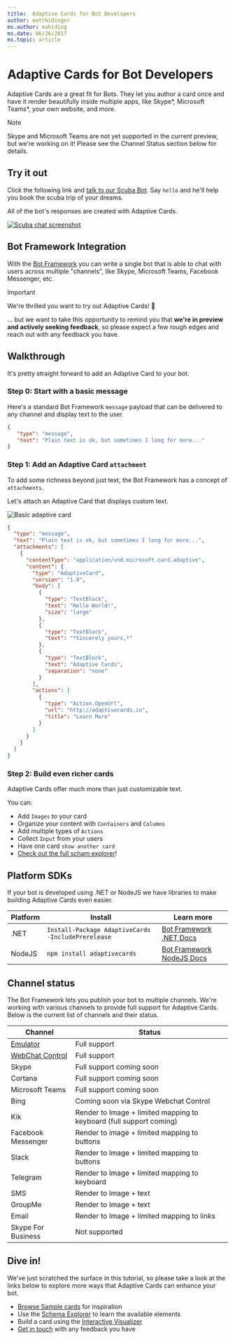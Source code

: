 ```yaml
---
title:  Adaptive Cards for Bot Developers
author: matthidinger
ms.author: mahiding
ms.date: 06/26/2017
ms.topic: article
---
```


# Adaptive Cards for Bot Developers

Adaptive Cards are a great fit for Bots. They let you author a card once and have it render beautifully inside multiple apps, like Skype\*, Microsoft Teams\*, your own website, and more.

> [!NOTE]
> Skype and Microsoft Teams are not yet supported in the current preview, but we're working on it! Please see the Channel Status section below for details.

## Try it out

Click the following link and [talk to our Scuba Bot](http://contososcubabot.azurewebsites.net/). Say `hello` and he'll help you book the scuba trip of your dreams.  

All of the bot's responses are created with Adaptive Cards.

[![Scuba chat screenshot](../content/scuba-chat.png)](http://contososcubabot.azurewebsites.net/)

## Bot Framework Integration

With the [Bot Framework](https://dev.botframework.com/) you can write a single bot that is able to chat with users across multiple "channels", like Skype, Microsoft Teams, Facebook Messenger, etc.

> [!IMPORTANT]
>
> We're thrilled you want to try out Adaptive Cards! :raised_hands:
>
> ... but we want to take this opportunity to remind you that **we're in preview and actively seeking feedback**, so please expect a few rough edges and reach out with any feedback you have. 

## Walkthrough

It's pretty straight forward to add an Adaptive Card to your bot.

### Step 0: Start with a basic message

Here's a standard Bot Framework `message` payload that can be delivered to any channel and display text to the user.

```json
{
   "type": "message",
   "text": "Plain text is ok, but sometimes I long for more..."
}
```

### Step 1: Add an Adaptive Card `attachment`

To add some richness beyond just text, the Bot Framework has a concept of `attachments`. 

Let's attach an Adaptive Card that displays custom text.

![Basic adaptive card](../content/hello-adaptivecards.png)

```json
{
  "type": "message",
  "text": "Plain text is ok, but sometimes I long for more...",
  "attachments": [
    {
      "contentType": "application/vnd.microsoft.card.adaptive",
      "content": {
        "type": "AdaptiveCard",
        "version": "1.0",
        "body": [
          {
            "type": "TextBlock",
            "text": "Hello World!",
            "size": "large"
          },
          {
            "type": "TextBlock",
            "text": "*Sincerely yours,*"
          },
          {
            "type": "TextBlock",
            "text": "Adaptive Cards",
            "separation": "none"
          }
        ],
        "actions": [
          {
            "type": "Action.OpenUrl",
            "url": "http://adaptivecards.io",
            "title": "Learn More"
          }
        ]
      }
    }
  ]
}
```

### Step 2: Build even richer cards 

Adaptive Cards offer much more than just customizable text. 

You can: 

* Add `Images` to your card
* Organize your content with `Containers` and `Columns`
* Add multiple types of `Actions`
* Collect `Input` from your users
* Have one card `show another card`
* [Check out the full scham explorer](http://adaptivecards.io/explorer/)! 

## Platform SDKs

If your bot is developed using .NET or NodeJS we have libraries to make building Adaptive Cards even easier.

Platform|Install|Learn more
--------|-------|----------
.NET | `Install-Package AdaptiveCards -IncludePrerelease` | [Bot Framework .NET Docs](https://docs.microsoft.com/en-us/bot-framework/dotnet/bot-builder-dotnet-add-rich-card-attachments)
NodeJS | `npm install adaptivecards` | [Bot Framework NodeJS Docs](https://docs.microsoft.com/en-us/bot-framework/nodejs/bot-builder-nodejs-send-rich-cards)


## Channel status

The Bot Framework lets you publish your bot to multiple channels. We're working with various channels to provide full support for Adaptive Cards. Below is the current list of channels and their status.

Channel | Status
--------|-------
[Emulator](https://docs.microsoft.com/en-us/bot-framework/debug-bots-emulator) | Full support
[WebChat Control](https://github.com/Microsoft/BotFramework-WebChat) | Full support
Skype | Full support coming soon
Cortana | Full support coming soon
Microsoft Teams | Full support coming soon
Bing | Coming soon via Skype Webchat Control
Kik | Render to Image + limited mapping to keyboard (full support coming)
Facebook Messenger | Render to image + limited mapping to  buttons
Slack | Render to Image + limited mapping to buttons
Telegram | Render to Image + limited mapping to keyboard
SMS | Render to Image + text
GroupMe | Render to Image + text
Email | Render to Image + limited mapping to links
Skype For Business | Not supported


## Dive in!

We've just scratched the surface in this tutorial, so please take a look at the links below to explore more ways that Adaptive Cards can enhance your bot.

* [Browse Sample cards](http://adaptivecards.io/samples/) for inspiration
* Use the [Schema Explorer](http://adaptivecards.io/explorer) to learn the available elements
* Build a card using the [Interactive Visualizer](http://adaptivecards.io/visualizer/index.html?hostApp=Skype)
* [Get in touch](http://adaptivecards.io/connect) with any feedback you have
